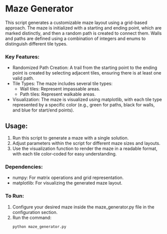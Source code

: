 # Maze Generator

This script generates a customizable maze layout using a grid-based approach.
The maze is initialized with a starting and ending point, which are marked
distinctly, and then a random path is created to connect them. Walls and paths
are defined using a combination of integers and enums to distinguish different
tile types.

### Key Features:
- Randomized Path Creation: A trail from the starting point to the ending
  point is created by selecting adjacent tiles, ensuring there is at least one
  valid path.
- Tile Types: The maze includes several tile types:
  - Wall tiles: Represent impassable areas.
  - Path tiles: Represent walkable areas.
- Visualization: The maze is visualized using matplotlib, with each tile type
  represented by a specific color (e.g., green for paths, black for walls,
  and blue for start/end points).

## Usage:
1. Run this script to generate a maze with a single solution.
2. Adjust parameters within the script for different maze sizes and layouts.
3. Use the visualization function to render the maze in a readable format,
   with each tile color-coded for easy understanding.

### Dependencies:
- numpy: For matrix operations and grid representation.
- matplotlib: For visualizing the generated maze layout.

### To Run:
1. Configure your desired maze inside the maze_generator.py file in the configuration section.
2. Run the command:
   ```
   python maze_generator.py
   ``` 
